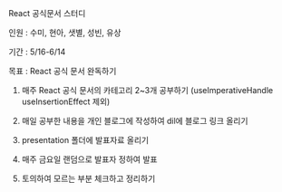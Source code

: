 React 공식문서 스터디

인원 : 수미, 현아, 샛별, 성빈, 유상

기간 : 5/16-6/14

목표 : React 공식 문서 완독하기

1. 매주 React 공식 문서의 카테고리 2~3개 공부하기 (useImperativeHandle useInsertionEffect 제외)

2. 매일 공부한 내용을 개인 블로그에 작성하여 dil에 블로그 링크 올리기

3. presentation 폴더에 발표자료 올리기

4. 매주 금요일 랜덤으로 발표자 정하여 발표

5. 토의하여 모르는 부분 체크하고 정리하기
